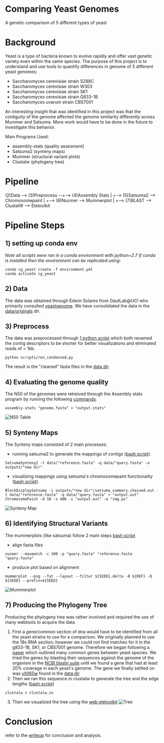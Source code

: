 # Comparing Yeast Genomes
A genetic comparison of 5 different types of yeast

# Background
Yeast is a type of bacteria known to evolve rapidly and offer vast genetic variety even within the same species.
The purpose of this project is to understand and use tools to quantify differences in genome of 5 different yeast genomes:
   - Saccharomyces cerevisiae strain S288C
   - Saccharomyces cerevisiae strain W303
   - Saccharomyces cerevisiae strain SK1
   - Saccharomyces cerevisiae strain G833-1B
   - Saccharomyces uvarum strain CBS7001

An interesting insight that was identified in this project was that the contiguity of the genome affected the genome similarity differently across Mummer and Satsuma. More work would have to be done in the future to investigate this behavior.

Main Programs Used:
 - assembly-stats (quality assesment)
 - Satsuma2 (synteny maps)
 - Mummer (structural variant plots)
 - Clustalw (phylogeny tree)

# Pipeline
(2)Data --> (3)Preprocess --+--> (4)Assembly Stats
                            |
                            +--> (5)Satsuma2 --> Chromosomepaint
                            |
                            +--> (6)Nucmer --> Mummerplot
                            |
                            +--> (7)BLAST --> ClustalW --> Etetoolkit

# Pipeline Steps
## 1) setting up conda env
*Note all scripts were ran in a conda environment with python=2.7
If conda is installed then the environment can be replicated using:*
```
conda cg_yeast create -f environment.yml
conda activate cg_yeast
```
## 2) Data
The data was obtained through Edwin Solares from GautLab@UCI who primarily consulted [yeastgenome](https://www.yeastgenome.org). 
We have consolidated the data in the [data/originals](https://github.com/cvraut/CS189_project/tree/chinmay/data/originals) dir.

## 3) Preprocess
The data was preprocessed through [1 python script](https://github.com/cvraut/CS189_project/blob/chinmay/scripts/ren_condensed.py) which both renamed the contig descriptors to be shorter for better visualizations and eliminated reads of < 1kb.
```
python scripts/ren_condensed.py
```
The result is the "cleaned" fasta files in the [data dir](https://github.com/cvraut/CS189_project/tree/chinmay/data).

## 4) Evaluating the genome quality
The N50 of the genomes were retreived through the Assembly stats program by running the following [commands](https://github.com/cvraut/CS189_project/blob/chinmay/gen_n50s.sh).
```
assembly-stats "genome.fasta" > "output.stats"
```
![N50 Table](/pics/n50.png)

## 5) Synteny Maps
The Synteny maps consisted of 2 main processes:
 - running satsuma2 to generate the mappings of contigs ([bash script](https://github.com/cvraut/CS189_project/blob/chinmay/qsub_satsuma.sh)).
 ```
 SatsumaSynteny2 -t data/"reference.fasta" -q data/"query.fasta" -o outputs/"new dir"
 ```
 - visualizing mappings using satsuma's chromosomepaint functionality ([bash script](https://github.com/cvraut/CS189_project/blob/chinmay/gen_figs.sh)).
 ```
 BlockDisplaySatsuma -i outputs/"new dir"/satsuma_summary.chained.out -t data/"reference.fasta" -q data/"query.fasta" > "output.out"
 ChromosomePaint -d 10 -s 400 -i "output.out" -o "img.ps"
 ```
 ![Synteny Map](/pics/syn_map.png)

 ## 6) Identifying Structural Variants
 The mummerplots (like satsuma) follow 2 main steps [bash script](https://github.com/cvraut/CS189_project/blob/chinmay/qsub_nucmer.sh)
  - align fasta files
  ```
  nucmer --maxmatch -c 100 -p "query.fasta" "reference.fasta "query.fasta"
  ```
  - produce plot based on alignment
  ```
  mummerplot --png --fat --layout --filter ${SEED}.delta -R ${REF} -Q ${SEED} --prefix=${SEED}
  ```
  ![Mummerplot](/pics/mummerplot.png)

## 7) Producing the Phylogeny Tree
Producing the phylogeny tree was rather involved and required the use of many webtools to acquire the data
  1. First a gene/common section of dna would have to be identified from all the yeast strains to use for a comparison. We originally planned to use the 18s RNA section; however we could not find matches for it in the g833-1B, SK1, or CBS7001 genome. Therefore we began following a [paper]() which outlined many common genes between yeast species. We tried the genes by blasting their sequences against the genome of the organism in the [NCBI blastn suite](https://blast.ncbi.nlm.nih.gov/Blast.cgi?PROGRAM=blastn&PAGE_TYPE=BlastSearch&LINK_LOC=blasthome) until we found a gene that had at least 20% coverage in each yeast's genome. The gene we finally settled on was [yll065w](https://www.yeastgenome.org/locus/S000003988) found in the [data dir]()
  2. Then we ran this sequence in clustalw to generate the tree and the edge lengths ([bash script]())
  ```
  clustalw < clustalw.in
  ```
  3. Then we visualized the tree using the [web etetoolkit](http://etetoolkit.org/treeview/)
  ![Tree](/pics/tree.png)

# Conclusion
refer to the [writeup](https://docs.google.com/document/d/1KNQ6TGLGn5cANC1CSuzZIuPjTDEG9VN8L9dKRxzwwns/edit) for conclusion and analysis.